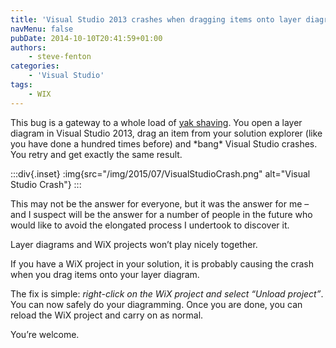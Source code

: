 ```yaml
---
title: 'Visual Studio 2013 crashes when dragging items onto layer diagrams'
navMenu: false
pubDate: 2014-10-10T20:41:59+01:00
authors:
    - steve-fenton
categories:
    - 'Visual Studio'
tags:
    - WIX
---
```


This bug is a gateway to a whole load of [yak shaving](/blog/2014/08/the-many-manifestations-of-yak-shaving/). You open a layer diagram in Visual Studio 2013, drag an item from your solution explorer (like you have done a hundred times before) and \*bang\* Visual Studio crashes. You retry and get exactly the same result.

:::div{.inset}
:img{src="/img/2015/07/VisualStudioCrash.png" alt="Visual Studio Crash"}
:::

This may not be the answer for everyone, but it was the answer for me – and I suspect will be the answer for a number of people in the future who would like to avoid the elongated process I undertook to discover it.

Layer diagrams and WiX projects won’t play nicely together.

If you have a WiX project in your solution, it is probably causing the crash when you drag items onto your layer diagram.

The fix is simple: *right-click on the WiX project and select “Unload project”*. You can now safely do your diagramming. Once you are done, you can reload the WiX project and carry on as normal.

You’re welcome.